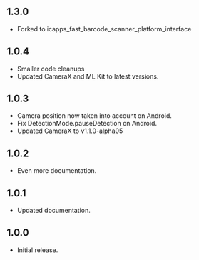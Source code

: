 ## 1.3.0

* Forked to icapps_fast_barcode_scanner_platform_interface

## 1.0.4

* Smaller code cleanups
* Updated CameraX and ML Kit to latest versions.

## 1.0.3

* Camera position now taken into account on Android.
* Fix DetectionMode.pauseDetection on Android.
* Updated CameraX to v1.1.0-alpha05

## 1.0.2

* Even more documentation.

## 1.0.1

* Updated documentation.

## 1.0.0

* Initial release.
